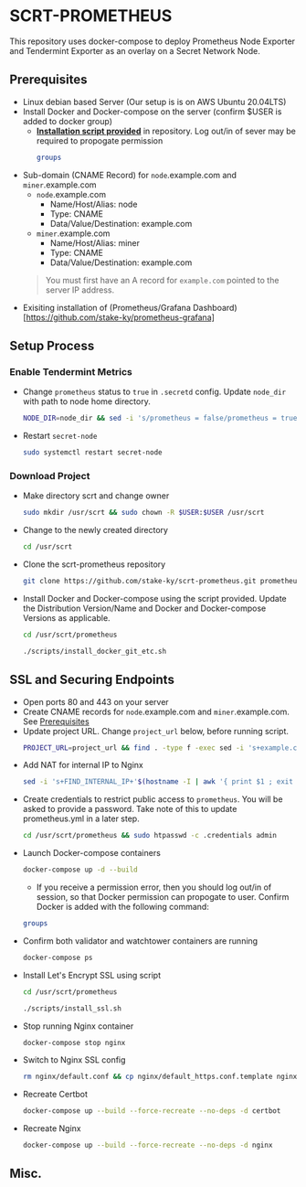 
        
# SCRT-PROMETHEUS

This repository uses docker-compose to deploy Prometheus Node Exporter and Tendermint Exporter as an overlay on a Secret Network Node.

## Prerequisites

* Linux debian based Server (Our setup is is on AWS Ubuntu 20.04LTS)
* Install Docker and Docker-compose on the server (confirm $USER is added to docker group)
    * [**Installation script provided**](/scripts/install_docker_git_etc.sh) in repository. Log out/in of sever may be required to propogate permission    
        ```bash
        groups
        ```
* Sub-domain (CNAME Record) for `node`.example.com and `miner`.example.com
    - `node`.example.com 
        * Name/Host/Alias: node
        * Type: CNAME
        * Data/Value/Destination: example.com
    - `miner`.example.com 
        * Name/Host/Alias: miner
        * Type: CNAME
        * Data/Value/Destination: example.com
    > You must first have an A record for `example.com` pointed to the server IP address.
* Exisiting installation of (Prometheus/Grafana Dashboard)[https://github.com/stake-ky/prometheus-grafana]

## Setup Process

### Enable Tendermint Metrics

* Change `prometheus` status to `true` in `.secretd` config. Update `node_dir` with path to node home directory.
    ```bash
    NODE_DIR=node_dir && sed -i 's/prometheus = false/prometheus = true/g' ${NODE_DIR}/.secretd/config/config.toml
    ```
* Restart `secret-node`
    ```bash
    sudo systemctl restart secret-node
    ```

### Download Project

* Make directory scrt and change owner
    ```bash
    sudo mkdir /usr/scrt && sudo chown -R $USER:$USER /usr/scrt
    ```
* Change to the newly created directory    
    ```bash
    cd /usr/scrt
    ```
* Clone the scrt-prometheus repository    
    ```bash
    git clone https://github.com/stake-ky/scrt-prometheus.git prometheus
    ```
* Install Docker and Docker-compose using the script provided. Update the Distribution Version/Name and Docker and Docker-compose Versions as applicable. 
    ```bash
    cd /usr/scrt/prometheus
    ```
    ```bash
    ./scripts/install_docker_git_etc.sh
    ```
## SSL and Securing Endpoints
* Open ports 80 and 443 on your server
* Create CNAME records for `node`.example.com and `miner`.example.com. See [Prerequisites](#prerequisites)
* Update project URL. Change `project_url` below, before running script.
    ```bash
    PROJECT_URL=project_url && find . -type f -exec sed -i 's+example.com+'${PROJECT_URL}'+g' {} \;
    ```
* Add NAT for internal IP to Nginx
    ```bash
    sed -i 's+FIND_INTERNAL_IP+'$(hostname -I | awk '{ print $1 ; exit }')'+g' nginx/*
    ```
* Create credentials to restrict public access to `prometheus`. You will be asked to provide a password. Take note of this to update prometheus.yml in a later step.
    ```bash
    cd /usr/scrt/prometheus && sudo htpasswd -c .credentials admin
    ```
* Launch Docker-compose containers 
    ```bash
    docker-compose up -d --build
    ```
    - If you receive a permission error, then you should log out/in of session, so that Docker permission can propogate to user. Confirm Docker is added with the following command:
    ```bash
    groups
    ```
* Confirm both validator and watchtower containers are running
    ```bash
    docker-compose ps
    ```
* Install Let's Encrypt SSL using script 
    ```bash
    cd /usr/scrt/prometheus
    ```
    ```bash
    ./scripts/install_ssl.sh
    ```
* Stop running Nginx container
    ```bash
    docker-compose stop nginx
    ```
* Switch to Nginx SSL config
    ```bash
    rm nginx/default.conf && cp nginx/default_https.conf.template nginx/default.conf
    ```
* Recreate Certbot
    ```bash
    docker-compose up --build --force-recreate --no-deps -d certbot
    ```
* Recreate Nginx
    ```bash
    docker-compose up --build --force-recreate --no-deps -d nginx
    ```

## Misc.

